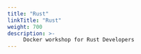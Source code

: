 ```yaml
---
title: "Rust"
linkTitle: "Rust"
weight: 700
description: >-
     Docker workshop for Rust Developers
---
```

